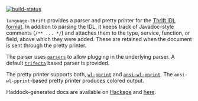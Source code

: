 [![build-status]](https://travis-ci.org/abhinav/language-thrift)

`language-thrift` provides a parser and pretty printer for the [Thrift IDL
format]. In addition to parsing the IDL, it keeps track of Javadoc-style
comments (`/** ... */`) and attaches them to the type, service, function, or
field, above which they were added. These are retained when the document is
sent through the pretty printer.

The parser uses [`parsers`] to allow plugging in the underlying parser. A
default [`trifecta`] based parser is provided.

The pretty printer supports both, [`wl-pprint`] and [`ansi-wl-pprint`]. The
`ansi-wl-pprint`-based pretty printer produces colored output.

Haddock-generated docs are available on [Hackage] and [here].

  [build-status]: https://travis-ci.org/abhinav/language-thrift.svg?branch=master
  [Thrift IDL format]: http://thrift.apache.org/docs/idl
  [`parsers`]: http://hackage.haskell.org/package/parsers
  [`trifecta`]: http://hackage.haskell.org/package/trifecta
  [`wl-pprint`]: http://hackage.haskell.org/package/wl-pprint
  [`ansi-wl-pprint`]: http://hackage.haskell.org/package/ansi-wl-pprint
  [Hackage]: http://hackage.haskell.org/package/language-thrift
  [here]: http://abhinavg.net/language-thrift/

